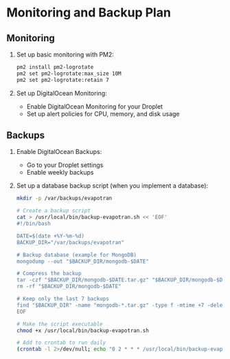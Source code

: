 # Monitoring and Backup Plan

## Monitoring

1. Set up basic monitoring with PM2:
   ```bash
   pm2 install pm2-logrotate
   pm2 set pm2-logrotate:max_size 10M
   pm2 set pm2-logrotate:retain 7
   ```

2. Set up DigitalOcean Monitoring:
   - Enable DigitalOcean Monitoring for your Droplet
   - Set up alert policies for CPU, memory, and disk usage

## Backups

1. Enable DigitalOcean Backups:
   - Go to your Droplet settings
   - Enable weekly backups

2. Set up a database backup script (when you implement a database):
   ```bash
   mkdir -p /var/backups/evapotran
   
   # Create a backup script
   cat > /usr/local/bin/backup-evapotran.sh << 'EOF'
   #!/bin/bash
   
   DATE=$(date +%Y-%m-%d)
   BACKUP_DIR="/var/backups/evapotran"
   
   # Backup database (example for MongoDB)
   mongodump --out "$BACKUP_DIR/mongodb-$DATE"
   
   # Compress the backup
   tar -czf "$BACKUP_DIR/mongodb-$DATE.tar.gz" "$BACKUP_DIR/mongodb-$DATE"
   rm -rf "$BACKUP_DIR/mongodb-$DATE"
   
   # Keep only the last 7 backups
   find "$BACKUP_DIR" -name "mongodb-*.tar.gz" -type f -mtime +7 -delete
   EOF
   
   # Make the script executable
   chmod +x /usr/local/bin/backup-evapotran.sh
   
   # Add to crontab to run daily
   (crontab -l 2>/dev/null; echo "0 2 * * * /usr/local/bin/backup-evapotran.sh") | crontab -
   ```